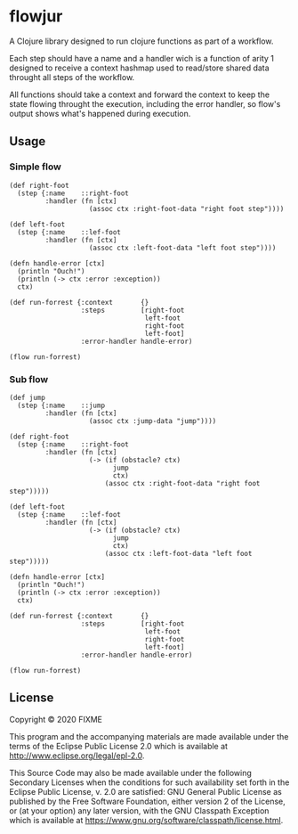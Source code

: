 # flowjur

A Clojure library designed to run clojure functions as part of a workflow. 

Each step should have a name and a handler wich is a function of arity 1 designed
to receive a context hashmap used to read/store shared data throught all steps of 
the workflow.

All functions should take a context and forward the context to keep the state flowing
throught the execution, including the error handler, so flow's output shows what's
happened during execution.  

## Usage

### Simple flow

```
(def right-foot 
  (step {:name    ::right-foot
         :handler (fn [ctx]
                    (assoc ctx :right-foot-data "right foot step"))))

(def left-foot 
  (step {:name    ::lef-foot
         :handler (fn [ctx]
                    (assoc ctx :left-foot-data "left foot step"))))

(defn handle-error [ctx]
  (println "Ouch!")
  (println (-> ctx :error :exception))
  ctx)

(def run-forrest {:context       {}
                  :steps         [right-foot 
                                  left-foot 
                                  right-foot 
                                  left-foot]
                  :error-handler handle-error)

(flow run-forrest)
```

### Sub flow

```
(def jump
  (step {:name    ::jump
         :handler (fn [ctx]
                    (assoc ctx :jump-data "jump"))))

(def right-foot 
  (step {:name    ::right-foot
         :handler (fn [ctx]
                    (-> (if (obstacle? ctx)
                          jump
                          ctx) 
                        (assoc ctx :right-foot-data "right foot step")))))

(def left-foot 
  (step {:name    ::lef-foot
         :handler (fn [ctx]
                    (-> (if (obstacle? ctx)
                          jump
                          ctx) 
                        (assoc ctx :left-foot-data "left foot step")))))

(defn handle-error [ctx]
  (println "Ouch!")
  (println (-> ctx :error :exception))
  ctx)

(def run-forrest {:context       {}
                  :steps         [right-foot 
                                  left-foot 
                                  right-foot 
                                  left-foot]
                  :error-handler handle-error)

(flow run-forrest)
```

## License

Copyright © 2020 FIXME

This program and the accompanying materials are made available under the
terms of the Eclipse Public License 2.0 which is available at
http://www.eclipse.org/legal/epl-2.0.

This Source Code may also be made available under the following Secondary
Licenses when the conditions for such availability set forth in the Eclipse
Public License, v. 2.0 are satisfied: GNU General Public License as published by
the Free Software Foundation, either version 2 of the License, or (at your
option) any later version, with the GNU Classpath Exception which is available
at https://www.gnu.org/software/classpath/license.html.
